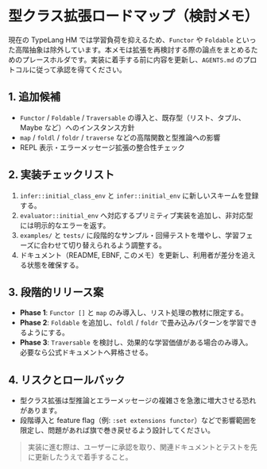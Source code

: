 <!-- パス: docs/typeclass-extension.md -->
<!-- 役割: 将来導入したい型クラス／高階関数アイデアを整理するメモ -->
<!-- 意図: 教材コアから外した機能を安全に再導入するための検討事項を保持する -->
<!-- 関連ファイル: README.md, AGENTS.md, src/infer.rs -->

# 型クラス拡張ロードマップ（検討メモ）

現在の TypeLang HM では学習負荷を抑えるため、`Functor` や `Foldable` といった高階抽象は除外しています。本メモは拡張を再検討する際の論点をまとめるためのプレースホルダです。実装に着手する前に内容を更新し、`AGENTS.md` のプロトコルに従って承認を得てください。

## 1. 追加候補
- `Functor` / `Foldable` / `Traversable` の導入と、既存型（リスト、タプル、Maybe など）へのインスタンス方針
- `map` / `foldl` / `foldr` / `traverse` などの高階関数と型推論への影響
- REPL 表示・エラーメッセージ拡張の整合性チェック

## 2. 実装チェックリスト
1. `infer::initial_class_env` と `infer::initial_env` に新しいスキームを登録する。
2. `evaluator::initial_env` へ対応するプリミティブ実装を追加し、非対応型には明示的なエラーを返す。
3. `examples/` と `tests/` に段階的なサンプル・回帰テストを増やし、学習フェーズに合わせて切り替えられるよう調整する。
4. ドキュメント（README, EBNF, このメモ）を更新し、利用者が差分を追える状態を確保する。

## 3. 段階的リリース案
- **Phase 1**: `Functor []` と `map` のみ導入し、リスト処理の教材に限定する。
- **Phase 2**: `Foldable` を追加し、`foldl` / `foldr` で畳み込みパターンを学習できるようにする。
- **Phase 3**: `Traversable` を検討し、効果的な学習価値がある場合のみ導入。必要なら公式ドキュメントへ昇格させる。

## 4. リスクとロールバック
- 型クラス拡張は型推論とエラーメッセージの複雑さを急激に増大させる恐れがあります。
- 段階導入と feature flag（例: `:set extensions functor`）などで影響範囲を限定し、問題があれば旗で巻き戻せるよう設計してください。

> 実装に進む際は、ユーザーに承認を取り、関連ドキュメントとテストを先に更新したうえで着手すること。
